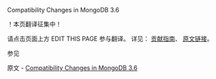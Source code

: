  Compatibility Changes in MongoDB 3.6

 ！本页翻译征集中！

请点击页面上方 EDIT THIS PAGE 参与翻译。
详见：
[贡献指南]( https://github.com/whaleal/MongoDB-Manual-zh/blob/master/CONTRIBUTING.md )、
[原文链接](  https://docs.mongodb.com/manual/release-notes/3.6-compatibility/  )。

 参见

原文 - [Compatibility Changes in MongoDB 3.6]( https://docs.mongodb.com/manual/release-notes/3.6-compatibility/ )

